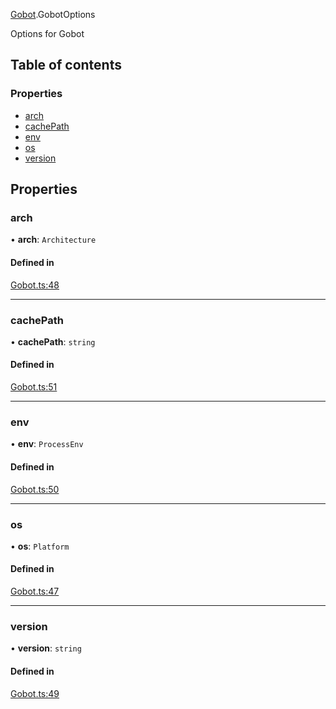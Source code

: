 [Gobot](../modules/Gobot.md).GobotOptions

Options for Gobot

## Table of contents

### Properties

- [arch](Gobot.GobotOptions.md#arch)
- [cachePath](Gobot.GobotOptions.md#cachepath)
- [env](Gobot.GobotOptions.md#env)
- [os](Gobot.GobotOptions.md#os)
- [version](Gobot.GobotOptions.md#version)

## Properties

### arch

• **arch**: `Architecture`

#### Defined in

[Gobot.ts:48](https://github.com/benallfree/gobot/blob/v1.0.0-alpha.16/src/Gobot.ts#L48)

___

### cachePath

• **cachePath**: `string`

#### Defined in

[Gobot.ts:51](https://github.com/benallfree/gobot/blob/v1.0.0-alpha.16/src/Gobot.ts#L51)

___

### env

• **env**: `ProcessEnv`

#### Defined in

[Gobot.ts:50](https://github.com/benallfree/gobot/blob/v1.0.0-alpha.16/src/Gobot.ts#L50)

___

### os

• **os**: `Platform`

#### Defined in

[Gobot.ts:47](https://github.com/benallfree/gobot/blob/v1.0.0-alpha.16/src/Gobot.ts#L47)

___

### version

• **version**: `string`

#### Defined in

[Gobot.ts:49](https://github.com/benallfree/gobot/blob/v1.0.0-alpha.16/src/Gobot.ts#L49)
